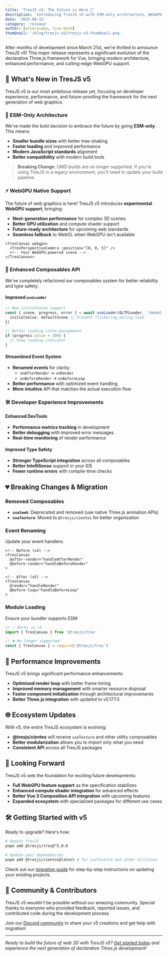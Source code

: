 ```yaml
---
title: 'TresJS v5: The Future is Here 🚀'
description: 'Introducing TresJS v5 with ESM-only architecture, WebGPU support, and enhanced developer experience'
date: '2025-08-15'
category: 'release'
author: [alvarosabu, tino-koch]
thumbnail: '/blog/tresjs-v5/tresjs-v5-thumbnail.png'
---
```


After months of development since March 21st, we're thrilled to announce TresJS v5! This major release represents a significant evolution of the declarative Three.js framework for Vue, bringing modern architecture, enhanced performance, and cutting-edge WebGPU support.

## 🎯 What's New in TresJS v5

TresJS v5 is our most ambitious release yet, focusing on developer experience, performance, and future-proofing the framework for the next generation of web graphics.

### 🌟 ESM-Only Architecture

We've made the bold decision to embrace the future by going **ESM-only**. This means:

- **Smaller bundle sizes** with better tree-shaking
- **Faster loading** and improved performance
- **Modern JavaScript standards** alignment
- **Better compatibility** with modern build tools

> **Breaking Change**: UMD builds are no longer supported. If you're using TresJS in a legacy environment, you'll need to update your build pipeline.

### ⚡ WebGPU Native Support

The future of web graphics is here! TresJS v5 introduces **experimental WebGPU support**, bringing:

- **Next-generation performance** for complex 3D scenes
- **Better GPU utilization** and compute shader support
- **Future-ready architecture** for upcoming web standards
- **Seamless fallback** to WebGL when WebGPU isn't available

```vue
<TresCanvas webgpu>
  <TresPerspectiveCamera :position="[0, 0, 5]" />
  <!-- Your WebGPU-powered scene -->
</TresCanvas>
```

### 🔄 Enhanced Composables API

We've completely refactored our composables system for better reliability and type safety:

#### Improved `useLoader`
```typescript
// New initialValue support
const { scene, progress, error } = await useLoader(GLTFLoader, '/model.gltf', {
  initialValue: defaultScene // Prevent flickering during load
})

// Better loading state management
if (progress.value < 100) {
  // Show loading indicator
}
```

#### Streamlined Event System
- **Renamed events** for clarity:
  - `onAfterRender` → `onRender`
  - `onBeforeRender` → `onBeforeLoop`
- **Better performance** with optimized event handling
- **More intuitive** API that matches the actual execution flow

### 🛠️ Developer Experience Improvements

#### Enhanced DevTools
- **Performance metrics tracking** in development
- **Better debugging** with improved error messages
- **Real-time monitoring** of render performance

#### Improved Type Safety
- **Stronger TypeScript integration** across all composables
- **Better IntelliSense** support in your IDE
- **Fewer runtime errors** with compile-time checks

## 💔 Breaking Changes & Migration

### Removed Composables
- **`useSeek`**: Deprecated and removed (use native Three.js animation APIs)
- **`useTexture`**: Moved to `@tresjs/cientos` for better organization

### Event Renaming
Update your event handlers:
```vue
<!-- Before (v4) -->
<TresCanvas 
  @after-render="handleAfterRender"
  @before-render="handleBeforeRender"
>

<!-- After (v5) -->
<TresCanvas 
  @render="handleRender"
  @before-loop="handleBeforeLoop"
>
```

### Module Loading
Ensure your bundler supports ESM:
```javascript
// ✅ Works in v5
import { TresCanvas } from '@tresjs/tres'

// ❌ No longer supported
const { TresCanvas } = require('@tresjs/tres')
```

## 🚀 Performance Improvements

TresJS v5 brings significant performance enhancements:

- **Optimized render loop** with better frame timing
- **Improved memory management** with smarter resource disposal
- **Faster component initialization** through architectural improvements
- **Better Three.js integration** with updated to v0.177.0

## 🌐 Ecosystem Updates

With v5, the entire TresJS ecosystem is evolving:

- **@tresjs/cientos** will receive `useTexture` and other utility composables
- **Better modularization** allows you to import only what you need
- **Consistent API** across all TresJS packages

## 🔮 Looking Forward

TresJS v5 sets the foundation for exciting future developments:

- **Full WebGPU feature support** as the specification stabilizes
- **Enhanced compute shader integration** for advanced effects
- **Better Vue 3 Composition API integration** with upcoming features
- **Expanded ecosystem** with specialized packages for different use cases

## 🛠️ Getting Started with v5

Ready to upgrade? Here's how:

```bash
# Update TresJS
pnpm add @tresjs/tres@^5.0.0

# Update your dependencies
pnpm add @tresjs/cientos@latest # for useTexture and other utilities
```

Check out our [migration guide](https://tres.tresjs.org/migration/v5) for step-by-step instructions on updating your existing projects.

## 🙏 Community & Contributors

TresJS v5 wouldn't be possible without our amazing community. Special thanks to everyone who provided feedback, reported issues, and contributed code during the development process.

Join our [Discord community](https://discord.gg/UCr96AQmWn) to share your v5 creations and get help with migration!

---

*Ready to build the future of web 3D with TresJS v5? [Get started today](https://tres.tresjs.org/guide/getting-started) and experience the next generation of declarative Three.js development!*